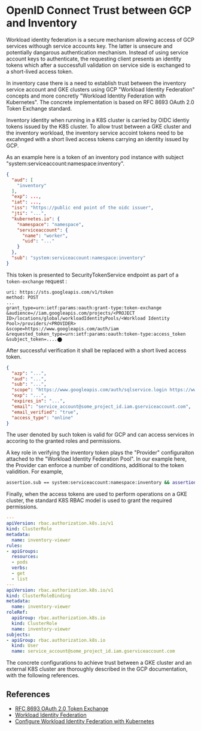 # OpenID Connect Trust between GCP and Inventory

Workload identity federation is a secure mechanism allowing access of GCP services withough service accounts key. The latter is unsecure and potentially dangarous authentication mechanism. Instead of using service account keys to authenticate, the requesting client presents an identity tokens which after a successfull validation on service side is exchanged to a short-lived access token.

In inventory case there is a need to establish trust between the inventory service account and GKE clusters using GCP "Workload Identity Federation" concepts and more concretly "Workload Identity Federation with Kubernetes". The concrete implementation is based on RFC 8693 OAuth 2.0 Token Exchange standard.

Inventory identity when running in a K8S cluster is carried by OIDC identiy tokens issued by the K8S cluster. To allow trust between a GKE cluster and the inventory workload, the inventory service accoint tokens need to be excahnged with a short lived access tokens carrying an identity issued by GCP.

As an example here is a token of an inventory pod instance with subject "system:serviceaccount:namespace:inventory".

```json
{
  "aud": [
    "inventory"
  ],
  "exp": ...,
  "iat": ...,
  "iss": "https://public end point of the oidc issuer",
  "jti": "...",
  "kubernetes.io": {
    "namespace": "namespace",
    "serviceaccount": {
      "name": "worker",
      "uid": "..."
    }
  },
  "sub": "system:serviceaccount:namespace:inventory"
}
```

This token is presented to SecurityTokenService endpoint as part of a `token-exchange` request :

```
uri: https://sts.googleapis.com/v1/token
method: POST
...
grant_type=urn:ietf:params:oauth:grant-type:token-exchange
&audience=//iam.googleapis.com/projects/<PROJECT ID>/locations/global/workloadIdentityPools/<Workload Identity Pool>/providers/<PROVIDER>
&scope=https://www.googleapis.com/auth/iam
&requested_token_type=urn:ietf:params:oauth:token-type:access_token
&subject_token=....​⬤
```

After successful verification it shall be replaced with a short lived access token.

```json
{
  "azp": "...",
  "aud": "...",
  "sub": "...",
  "scope": "https://www.googleapis.com/auth/sqlservice.login https://www.googleapis.com/auth/cloud-platform https://www.googleapis.com/auth/compute https://www.googleapis.com/auth/appengine.admin https://www.googleapis.com/auth/userinfo.email openid",
  "exp": "...",
  "expires_in": "...",
  "email": "service_account@some_project_id.iam.gserviceaccount.com",
  "email_verified": "true",
  "access_type": "online"
}
```

The user denoted by such token is valid for GCP and can access services in accoring to the granted roles and permissions.

A key role in verifying the inventory token plays the "Provider" configuraiton attached to the "Workload Identity Federation Pool". In our example here, the Provider can enforce a number of conditions, additional to the token validition. For example,

```bash
assertion.sub == system:serviceaccount:namespace:inventory && assertion['kubernetes.io']['namespace'] in ['namespace']"
```

Finally, when the access tokens are used to perform operations on a GKE cluster, the standard K8S RBAC model is used to grant the required permissions.

```yaml
---
apiVersion: rbac.authorization.k8s.io/v1
kind: ClusterRole
metadata:
  name: inventory-viewer
rules:
- apiGroups:
  resources:
  - pods
  verbs:
  - get
  - list
---
apiVersion: rbac.authorization.k8s.io/v1
kind: ClusterRoleBinding
metadata:
  name: inventory-viewer
roleRef:
  apiGroup: rbac.authorization.k8s.io
  kind: ClusterRole
  name: inventory-viewer
subjects:
- apiGroup: rbac.authorization.k8s.io
  kind: User
  name: service_account@some_project_id.iam.gserviceaccount.com
```

The concrete configurations to achieve trust between a GKE cluster and an external K8S cluster are thoroughly described in the GCP documentation, with the following references.

## References

- [RFC 8693 OAuth 2.0 Token Exchange](https://www.rfc-editor.org/rfc/rfc8693)
- [Workload Identity Federation](https://cloud.google.com/iam/docs/workload-identity-federation)
- [Configure Workload Identity Federation with Kubernetes](https://cloud.google.com/iam/docs/workload-identity-federation-with-kubernetes)
